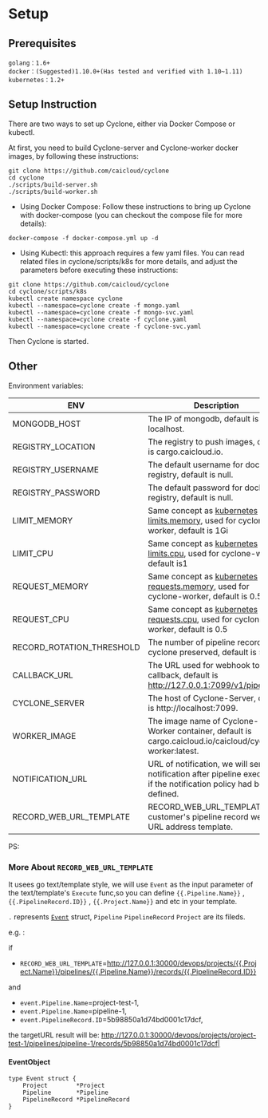 # Setup

## Prerequisites

```
golang：1.6+
docker：(Suggested)1.10.0+(Has tested and verified with 1.10~1.11)
kubernetes：1.2+
```

## Setup Instruction

There are two ways to set up Cyclone, either via Docker Compose or kubectl.

At first, you need to build Cyclone-server and Cyclone-worker docker images, by following these instructions:

```
git clone https://github.com/caicloud/cyclone
cd cyclone
./scripts/build-server.sh
./scripts/build-worker.sh
```

- Using Docker Compose: Follow these instructions to bring up Cyclone with docker-compose (you can checkout the compose file for more details):

```
docker-compose -f docker-compose.yml up -d
```

- Using Kubectl: this approach requires a few yaml files. You can read related files in cyclone/scripts/k8s for more details, and adjust the parameters before executing these instructions:

```
git clone https://github.com/caicloud/cyclone
cd cyclone/scripts/k8s
kubectl create namespace cyclone
kubectl --namespace=cyclone create -f mongo.yaml
kubectl --namespace=cyclone create -f mongo-svc.yaml
kubectl --namespace=cyclone create -f cyclone.yaml
kubectl --namespace=cyclone create -f cyclone-svc.yaml
```

Then Cyclone is started.

## Other

Environment variables:

| ENV                       | Description                              |
| ------------------------- | ---------------------------------------- |
| MONGODB_HOST              | The IP of mongodb, default is localhost. |
| REGISTRY_LOCATION         | The registry to push images, default is cargo.caicloud.io. |
| REGISTRY_USERNAME         | The default username for docker registry, default is null. |
| REGISTRY_PASSWORD         | The default password for docker registry, default is null. |
| LIMIT_MEMORY              | Same concept as [kubernetes limits.memory](https://kubernetes.io/docs/concepts/policy/resource-quotas), used for cyclone-worker, default is 1Gi     |
| LIMIT_CPU                 | Same concept as [kubernetes limits.cpu](https://kubernetes.io/docs/concepts/policy/resource-quotas), used for cyclone-worker, default is1           |
| REQUEST_MEMORY            | Same concept as [kubernetes requests.memory](https://kubernetes.io/docs/concepts/policy/resource-quotas), used for cyclone-worker, default is 0.5Gi |
| REQUEST_CPU               | Same concept as [kubernetes requests.cpu](https://kubernetes.io/docs/concepts/policy/resource-quotas), used for cyclone-worker, default is 0.5      |
| RECORD_ROTATION_THRESHOLD | The number of pipeline records cyclone preserved, default is 50      |
| CALLBACK_URL              | The URL used for webhook to callback, default is http://127.0.0.1:7099/v1/pipelines       |
| CYCLONE_SERVER            | The host of Cyclone-Server, default is http://localhost:7099. |
| WORKER_IMAGE              | The image name of Cyclone-Worker container, default is cargo.caicloud.io/caicloud/cyclone-worker:latest. |
|NOTIFICATION_URL|URL of notification, we will send notification after pipeline execution if the notification policy had been defined.|
|RECORD_WEB_URL_TEMPLATE|RECORD_WEB_URL_TEMPLATE is a customer's pipeline record website URL address template.|

PS:
### More About `RECORD_WEB_URL_TEMPLATE`
It usees go text/template style, we will use `Event` as the input parameter of the text/template's `Execute` func,so you can define `{{.Pipeline.Name}}` , `{{.PipelineRecord.ID}}` , `{{.Project.Name}}` and etc in your template.

`.` represents [`Event`](#EventObject) struct, `Pipeline` `PipelineRecord` `Project` are its fileds.

e.g. :

if
- `RECORD_WEB_URL_TEMPLATE`=http://127.0.0.1:30000/devops/projects/{{.Project.Name}}/pipelines/{{.Pipeline.Name}}/records/{{.PipelineRecord.ID}}

and
- `event.Pipeline.Name`=project-test-1,
- `event.Pipeline.Name`=pipeline-1,
- `event.PipelineRecord.ID`=5b98850a1d74bd0001c17dcf,

the targetURL result will be:
http://127.0.0.1:30000/devops/projects/project-test-1/pipelines/pipeline-1/records/5b98850a1d74bd0001c17dcf|

#### EventObject
```
type Event struct {
	Project        *Project
	Pipeline       *Pipeline
	PipelineRecord *PipelineRecord
}
```
